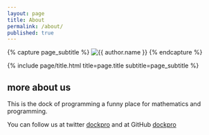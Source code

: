```yaml
---
layout: page
title: About
permalink: /about/
published: true
---
```


<div class="page" markdown="1">

{% capture page_subtitle %}
<img
    class="me"
    alt="{{ author.name }}"
    src="{{ site.author.photo | relative_url }}"
    srcset="{{ site.author.photo2x | relative_url }} 2x"
/>
{% endcapture %}

{% include page/title.html title=page.title subtitle=page_subtitle %}

## more about us 

This is the dock of programming a funny place for mathematics and programming. 

You can follow us at twitter [dockpro](https://twitter.com/dockpro)
and at GitHub [dockpro](https://github.com/dockpro/)  

</div>
